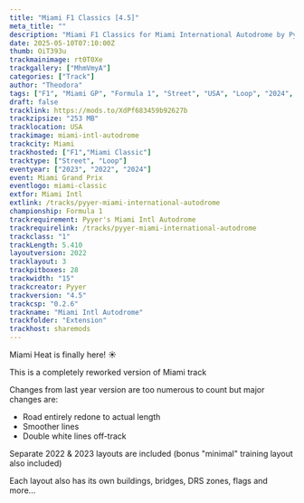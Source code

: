 ```yaml
---
title: "Miami F1 Classics [4.5]"
meta_title: ""
description: "Miami F1 Classics for Miami International Autodrome by Pyyer assetto corsa"
date: 2025-05-10T07:10:00Z
thumb: OiT393u
trackmainimage: rt0T0Xe
trackgallery: ["MhmVmyA"]
categories: ["Track"]
author: "Theodora"
tags: ["F1", "Miami GP", "Formula 1", "Street", "USA", "Loop", "2024", "2022", "2023", "Pyyer"]
draft: false
tracklink: https://mods.to/XdPf683459b92627b
trackzipsize: "253 MB"
tracklocation: USA
trackimage: miami-intl-autodrome
trackcity: Miami
trackhosted: ["F1","Miami Classic"]
tracktype: ["Street", "Loop"]
eventyear: ["2023", "2022", "2024"]
event: Miami Grand Prix
eventlogo: miami-classic
extfor: Miami Intl
extlink: /tracks/pyyer-miami-international-autodrome
championship: Formula 1
trackrequirement: Pyyer's Miami Intl Autodrome
trackrequirelink: /tracks/pyyer-miami-international-autodrome
trackclass: "1" 
trackLength: 5.410
layoutversion: 2022
tracklayout: 3
trackpitboxes: 28
trackwidth: "15"
trackcreator: Pyyer
trackversion: "4.5"
trackcsp: "0.2.6"
trackname: "Miami Intl Autodrome"
trackfolder: "Extension"
trackhost: sharemods
---
```


Miami Heat is finally here! ☀️

This is a completely reworked version of Miami track

Changes from last year version are too numerous to count but major changes are: 
- Road entirely redone to actual length
- Smoother lines
- Double white lines off-track

Separate 2022 & 2023 layouts are included (bonus "minimal" training layout also included)

Each layout also has its own buildings, bridges, DRS zones, flags and more...
